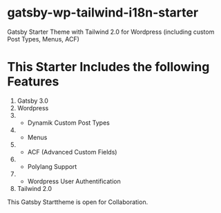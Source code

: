 # gatsby-wp-tailwind-i18n-starter
Gatsby Starter Theme with Tailwind 2.0 for Wordpress (including custom Post Types, Menus, ACF)    

# This Starter Includes the following Features
1. Gatsby 3.0
2. Wordpress 
3. - Dynamik Custom Post Types
4. - Menus
5. - ACF (Advanced Custom Fields)
6. - Polylang Support
7. - Wordpress User Authentification
8. Tailwind 2.0 

This Gatsby Starttheme is open for Collaboration.
